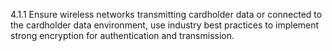 4.1.1 Ensure wireless networks transmitting 
cardholder data or connected to the 
cardholder data environment, use industry 
best practices to implement strong 
encryption for authentication and 
transmission. 


